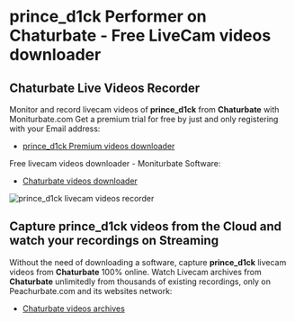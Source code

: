 # prince_d1ck Performer on Chaturbate - Free LiveCam videos downloader

## Chaturbate Live Videos Recorder

Monitor and record livecam videos of **prince_d1ck** from **Chaturbate** with Moniturbate.com
Get a premium trial for free by just and only registering with your Email address:
* [prince_d1ck Premium videos downloader](https://moniturbate.com/request-demo-licence-key.html)

Free livecam videos downloader - Moniturbate Software:
* [Chaturbate videos downloader](https://moniturbate.com/moniturbate-download-software.html)

![prince_d1ck livecam videos recorder](https://peachurnet.com/templates/moniturbate-software.png)


## Capture prince_d1ck videos from the Cloud and watch your recordings on Streaming

Without the need of downloading a software, capture **prince_d1ck** livecam videos from **Chaturbate** 100% online.
Watch Livecam archives from **Chaturbate** unlimitedly from thousands of existing recordings, only on Peachurbate.com and its websites network:
* [Chaturbate videos archives](https://peachurnet.com/)
